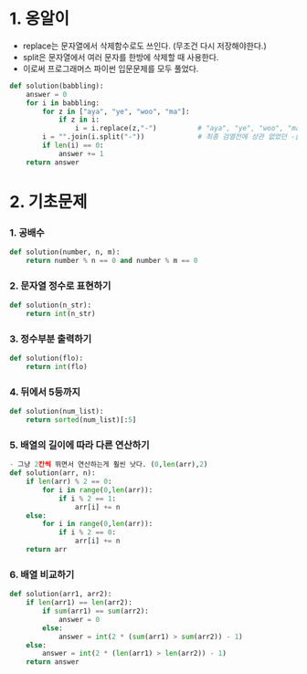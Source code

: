 # 1. 옹알이
- replace는 문자열에서 삭제함수로도 쓰인다. (무조건 다시 저장해야한다.)
- split은 문자열에서 여러 문자를 한방에 삭제할 때 사용한다.
- 이로써 프로그래머스 파이썬 입문문제를 모두 풀었다.
```python
def solution(babbling):
    answer = 0
    for i in babbling:
        for z in ["aya", "ye", "woo", "ma"]:
            if z in i:
                i = i.replace(z,"-")          # "aya", "ye", "woo", "ma" 가 포함된 글자를 -로 치환
        i = "".join(i.split("-"))             # 최종 검열전에 상관 없었던 -를 삭제
        if len(i) == 0:
            answer += 1
    return answer
```

# 2. 기초문제
### 1. 공배수
```python
def solution(number, n, m):   
    return number % n == 0 and number % m == 0
```

### 2. 문자열 정수로 표현하기
```python
def solution(n_str):
    return int(n_str)
```

### 3. 정수부분 출력하기
```python
def solution(flo):
    return int(flo)
```

### 4. 뒤에서 5등까지
```python
def solution(num_list):
    return sorted(num_list)[:5]
```

### 5. 배열의 길이에 따라 다른 연산하기
```python
- 그냥 2칸씩 뛰면서 연산하는게 훨씬 낫다. (0,len(arr),2)
def solution(arr, n):
    if len(arr) % 2 == 0:
        for i in range(0,len(arr)):
            if i % 2 == 1:
                arr[i] += n
    else:
        for i in range(0,len(arr)):
            if i % 2 == 0:
                arr[i] += n
    return arr
```

### 6. 배열 비교하기
```python
def solution(arr1, arr2):
    if len(arr1) == len(arr2):
        if sum(arr1) == sum(arr2):
            answer = 0
        else:
            answer = int(2 * (sum(arr1) > sum(arr2)) - 1)
    else:
        answer = int(2 * (len(arr1) > len(arr2)) - 1)     
    return answer
```